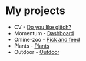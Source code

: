 # My projects

* CV - [Do you like glitch?](https://archdemon7.github.io/projects/cv/)
* Momentum - [Dashboard](https://archdemon7.github.io/projects/momentum/)
* Online-zoo - [Pick and feed](https://archdemon7.github.io/projects/online-zoo/pages/main/)
* Plants - [Plants](https://archdemon7.github.io/projects/plants)
* Outdoor - [Outdoor](https://archdemon7.github.io/projects/outdoor)
